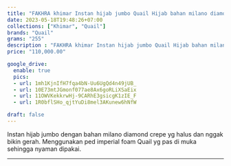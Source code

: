 ```yaml
---
title: "FAKHRA khimar Instan hijab jumbo Quail Hijab bahan milano diamond crepe"
date: 2023-05-18T19:48:26+07:00
collections: ["Khimar", "Quail"]
brands: "Quail"
grams: "255"
description : "FAKHRA khimar Instan hijab jumbo Quail Hijab bahan milano diamond crepe"
price: "110,000.00"

google_drive:
  enable: true
  pics:
  - url: 1mh1KjnIfH7fqa4bN-Uu6UgQd4n49jUB_
  - url: 10E73mtJGmonf077ae8Ax6goRLiXSaEix
  - url: 11OWVKekkrwHj-9CARhE3gsicgK1zIE_F
  - url: 1R0bflSHo_qjtYuDi8mel3AKunew6hNfW

draft: false
---
```


Instan hijab jumbo dengan bahan milano diamond crepe yg halus dan nggak bikin gerah. Menggunakan ped imperial foam Quail yg pas di muka sehingga nyaman dipakai.

------------    
 
